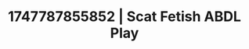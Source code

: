 ---
categories:
- Creampie
- Demure
- Morning seduction
- Lip biting
- Hog tying
image: /assets/images/1747787855852.jpg
layout: post
seo:
  description: Featured content with premium Scat Fetish, ABDL Play. HD images available.
  keywords: Scat Fetish, ABDL Play
  og_image: /assets/images/1747787855852.jpg
  schema_type: VisualArtwork
tags:
- ABDL Play
- Scat Fetish
- '#1747787855852'
title: 1747787855852 | Scat Fetish ABDL Play
---